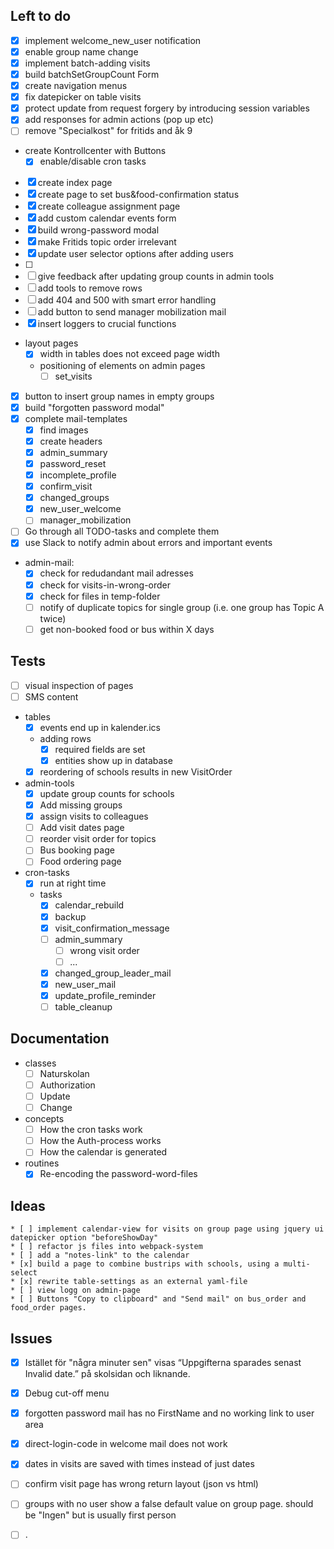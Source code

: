 
## Left to do
* [x] implement welcome_new_user notification
* [x] enable group name change
* [x] implement batch-adding visits
* [x] build batchSetGroupCount Form
* [x] create navigation menus
* [x] fix datepicker on table visits
* [x] protect update from request forgery by introducing session variables
* [x] add responses for admin actions (pop up etc)
* [ ] remove "Specialkost" for fritids and åk 9
* create Kontrollcenter with Buttons
    * [x] enable/disable cron tasks
* [x] create index page
* [x] create page to set bus&food-confirmation status
* [x] create colleague assignment page
* [x] add custom calendar events form
* [x] build wrong-password modal
* [x] make Fritids topic order irrelevant
* [x] update user selector options after adding users
* [ ]
* [ ] give feedback after updating group counts in admin tools
* [ ] add tools to remove rows 
* [ ] add 404 and 500 with smart error handling
* [ ] add button to send manager mobilization mail
* [x] insert loggers to crucial functions
* layout pages
	* [x] width in tables does not exceed page width
	* positioning of elements on admin pages
		* [ ] set_visits
* [x] button to insert group names in empty groups
* [x] build "forgotten password modal"
* [x] complete mail-templates
    * [x] find images
    * [x] create headers
	* [x] admin_summary
    * [x] password_reset
    * [x] incomplete_profile
    * [x] confirm_visit
    * [x] changed_groups
    * [x] new_user_welcome
	* [ ] manager_mobilization
* [ ] Go through all TODO-tasks and complete them
* [x] use Slack to notify admin about errors and important events
* admin-mail:
    * [x] check for redudandant mail adresses
    * [x] check for visits-in-wrong-order
	* [x] check for files in temp-folder
	* [ ] notify of duplicate topics for single group (i.e. one group has Topic A twice)
	* [ ] get non-booked food or bus within X days

## Tests
* [ ] visual inspection of pages
* [ ] SMS content
* tables
	* [x] events end up in kalender.ics
	* adding rows
		* [x] required fields are set
		* [x] entities show up in database
	* [x] reordering of schools results in new VisitOrder
* admin-tools	
	* [x] update group counts for schools
	* [x] Add missing groups	
	* [x] assign visits to colleagues	
	* [ ] Add visit dates page
	* [ ] reorder visit order for topics
	* [ ] Bus booking page
	* [ ] Food ordering page
* cron-tasks
	* [x] run at right time
	* tasks
		* [x] calendar_rebuild
		* [x] backup
		* [x] visit_confirmation_message
		* [ ] admin_summary
			* [ ] wrong visit order
			* [ ] ...
		* [x] changed_group_leader_mail
		* [x] new_user_mail
		* [x] update_profile_reminder
		* [ ] table_cleanup

## Documentation
* classes
    * [ ] Naturskolan
    * [ ] Authorization
    * [ ] Update
	* [ ] Change
* concepts
	* [ ] How the cron tasks work
	* [ ] How the Auth-process works
	* [ ] How the calendar is generated
* routines
    * [x] Re-encoding the password-word-files
	
## Ideas
    * [ ] implement calendar-view for visits on group page using jquery ui datepicker option "beforeShowDay"
	* [ ] refactor js files into webpack-system
	* [ ] add a "notes-link" to the calendar
	* [x] build a page to combine bustrips with schools, using a multi-select
	* [x] rewrite table-settings as an external yaml-file
	* [ ] view logg on admin-page
	* [ ] Buttons "Copy to clipboard" and "Send mail" on bus_order and food_order pages.
	
## Issues
* [x] Istället för "några minuter sen" visas “Uppgifterna sparades senast Invalid date.” på skolsidan och liknande.
* [x] Debug cut-off menu
* [x] forgotten password mail has no FirstName and no working link to user area
* [x] direct-login-code in welcome mail does not work
* [x] dates in visits are saved with times instead of just dates
* [ ] confirm visit page has wrong return layout (json vs html)
* [ ] groups with no user show a false default value on group page. should be "Ingen" but is usually first person

* [ ] .

